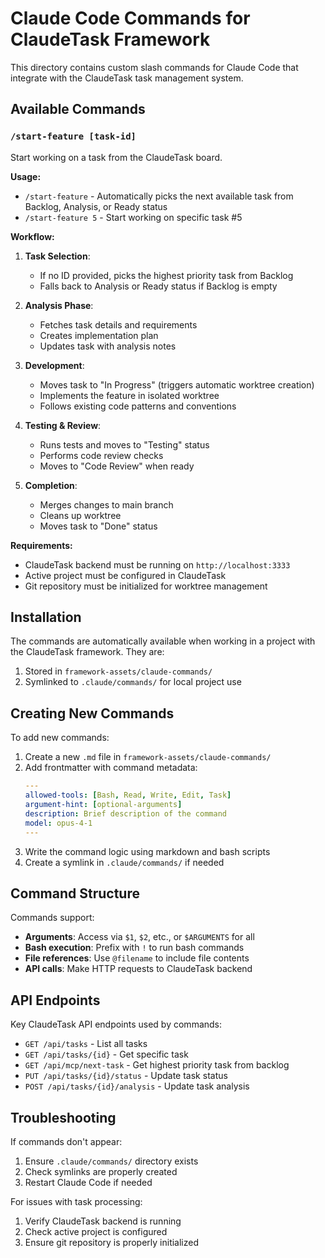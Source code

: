 # Claude Code Commands for ClaudeTask Framework

This directory contains custom slash commands for Claude Code that integrate with the ClaudeTask task management system.

## Available Commands

### `/start-feature [task-id]`

Start working on a task from the ClaudeTask board.

**Usage:**
- `/start-feature` - Automatically picks the next available task from Backlog, Analysis, or Ready status
- `/start-feature 5` - Start working on specific task #5

**Workflow:**
1. **Task Selection**: 
   - If no ID provided, picks the highest priority task from Backlog
   - Falls back to Analysis or Ready status if Backlog is empty
   
2. **Analysis Phase**:
   - Fetches task details and requirements
   - Creates implementation plan
   - Updates task with analysis notes
   
3. **Development**:
   - Moves task to "In Progress" (triggers automatic worktree creation)
   - Implements the feature in isolated worktree
   - Follows existing code patterns and conventions
   
4. **Testing & Review**:
   - Runs tests and moves to "Testing" status
   - Performs code review checks
   - Moves to "Code Review" when ready
   
5. **Completion**:
   - Merges changes to main branch
   - Cleans up worktree
   - Moves task to "Done" status

**Requirements:**
- ClaudeTask backend must be running on `http://localhost:3333`
- Active project must be configured in ClaudeTask
- Git repository must be initialized for worktree management

## Installation

The commands are automatically available when working in a project with the ClaudeTask framework. They are:
1. Stored in `framework-assets/claude-commands/`
2. Symlinked to `.claude/commands/` for local project use

## Creating New Commands

To add new commands:

1. Create a new `.md` file in `framework-assets/claude-commands/`
2. Add frontmatter with command metadata:
   ```yaml
   ---
   allowed-tools: [Bash, Read, Write, Edit, Task]
   argument-hint: [optional-arguments]
   description: Brief description of the command
   model: opus-4-1
   ---
   ```
3. Write the command logic using markdown and bash scripts
4. Create a symlink in `.claude/commands/` if needed

## Command Structure

Commands support:
- **Arguments**: Access via `$1`, `$2`, etc., or `$ARGUMENTS` for all
- **Bash execution**: Prefix with `!` to run bash commands
- **File references**: Use `@filename` to include file contents
- **API calls**: Make HTTP requests to ClaudeTask backend

## API Endpoints

Key ClaudeTask API endpoints used by commands:

- `GET /api/tasks` - List all tasks
- `GET /api/tasks/{id}` - Get specific task
- `GET /api/mcp/next-task` - Get highest priority task from backlog
- `PUT /api/tasks/{id}/status` - Update task status
- `POST /api/tasks/{id}/analysis` - Update task analysis

## Troubleshooting

If commands don't appear:
1. Ensure `.claude/commands/` directory exists
2. Check symlinks are properly created
3. Restart Claude Code if needed

For issues with task processing:
1. Verify ClaudeTask backend is running
2. Check active project is configured
3. Ensure git repository is properly initialized